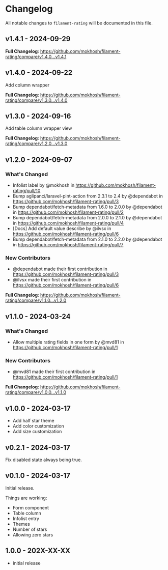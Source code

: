 # Changelog

All notable changes to `filament-rating` will be documented in this file.

## v1.4.1 - 2024-09-29

**Full Changelog**: https://github.com/mokhosh/filament-rating/compare/v1.4.0...v1.4.1

## v1.4.0 - 2024-09-22

Add column wrapper

**Full Changelog**: https://github.com/mokhosh/filament-rating/compare/v1.3.0...v1.4.0

## v1.3.0 - 2024-09-16

Add table column wrapper view

**Full Changelog**: https://github.com/mokhosh/filament-rating/compare/v1.2.0...v1.3.0

## v1.2.0 - 2024-09-07

### What's Changed

* Infolist label by @mokhosh in https://github.com/mokhosh/filament-rating/pull/10
* Bump aglipanci/laravel-pint-action from 2.3.1 to 2.4 by @dependabot in https://github.com/mokhosh/filament-rating/pull/3
* Bump dependabot/fetch-metadata from 1.6.0 to 2.0.0 by @dependabot in https://github.com/mokhosh/filament-rating/pull/2
* Bump dependabot/fetch-metadata from 2.0.0 to 2.1.0 by @dependabot in https://github.com/mokhosh/filament-rating/pull/4
* [Docs] Add default value describe by @ilvsx in https://github.com/mokhosh/filament-rating/pull/6
* Bump dependabot/fetch-metadata from 2.1.0 to 2.2.0 by @dependabot in https://github.com/mokhosh/filament-rating/pull/7

### New Contributors

* @dependabot made their first contribution in https://github.com/mokhosh/filament-rating/pull/3
* @ilvsx made their first contribution in https://github.com/mokhosh/filament-rating/pull/6

**Full Changelog**: https://github.com/mokhosh/filament-rating/compare/v1.1.0...v1.2.0

## v1.1.0 - 2024-03-24

### What's Changed

* Allow multiple rating fields in one form by @mvd81 in https://github.com/mokhosh/filament-rating/pull/1

### New Contributors

* @mvd81 made their first contribution in https://github.com/mokhosh/filament-rating/pull/1

**Full Changelog**: https://github.com/mokhosh/filament-rating/compare/v1.0.0...v1.1.0

## v1.0.0 - 2024-03-17

- Add half star theme
- Add color customization
- Add size customization

## v0.2.1 - 2024-03-17

Fix disabled state always being true.

## v0.1.0 - 2024-03-17

Initial release.

Things are working:

- Form component
- Table column
- Infolist entry
- Themes
- Number of stars
- Allowing zero stars

## 1.0.0 - 202X-XX-XX

- initial release
